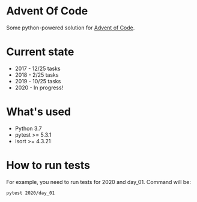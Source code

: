 # Advent Of Code

Some python-powered solution for [Advent of Code](https://adventofcode.com/).

# Current state

* 2017 - 12/25 tasks
* 2018 - 2/25 tasks
* 2019 - 10/25 tasks
* 2020 - In progress!

# What's used

* Python 3.7
* pytest >= 5.3.1
* isort >= 4.3.21

# How to run tests

For example, you need to run tests for 2020 and day_01. Command will be:
```bash
pytest 2020/day_01
```
